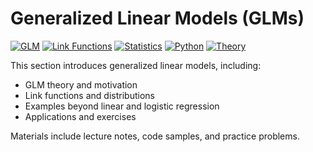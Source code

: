 # Generalized Linear Models (GLMs)

[![GLM](https://img.shields.io/badge/GLM-Generalized%20Linear%20Models-blue.svg)](https://en.wikipedia.org/wiki/Generalized_linear_model)
[![Link Functions](https://img.shields.io/badge/Link%20Functions-Transformation-green.svg)](https://en.wikipedia.org/wiki/Generalized_linear_model#Link_function)
[![Statistics](https://img.shields.io/badge/Statistics-Exponential%20Family-purple.svg)](https://en.wikipedia.org/wiki/Exponential_family)
[![Python](https://img.shields.io/badge/Python-Implementation-yellow.svg)](https://python.org)
[![Theory](https://img.shields.io/badge/Theory-Practical%20Examples-orange.svg)](https://github.com)

This section introduces generalized linear models, including:

- GLM theory and motivation
- Link functions and distributions
- Examples beyond linear and logistic regression
- Applications and exercises

Materials include lecture notes, code samples, and practice problems. 